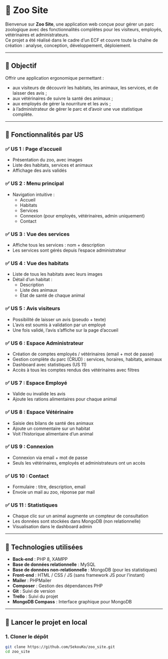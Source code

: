 # 🦁 Zoo Site

Bienvenue sur **Zoo Site**, une application web conçue pour gérer un parc zoologique avec des fonctionnalités complètes pour les visiteurs, employés, vétérinaires et administrateurs.  
Ce projet a été réalisé dans le cadre d’un ECF et couvre toute la chaîne de création : analyse, conception, développement, déploiement.

---

## 📌 Objectif

Offrir une application ergonomique permettant :
- aux visiteurs de découvrir les habitats, les animaux, les services, et de laisser des avis ;
- aux vétérinaires de suivre la santé des animaux ;
- aux employés de gérer la nourriture et les avis ;
- à l’administrateur de gérer le parc et d’avoir une vue statistique complète.

---

## 🧩 Fonctionnalités par US

### ✅ US 1 : Page d’accueil
- Présentation du zoo, avec images
- Liste des habitats, services et animaux
- Affichage des avis validés

### ✅ US 2 : Menu principal
- Navigation intuitive :
  - Accueil
  - Habitats
  - Services
  - Connexion (pour employés, vétérinaires, admin uniquement)
  - Contact

### ✅ US 3 : Vue des services
- Affiche tous les services : nom + description
- Les services sont gérés depuis l’espace administrateur

### ✅ US 4 : Vue des habitats
- Liste de tous les habitats avec leurs images
- Détail d’un habitat :
  - Description
  - Liste des animaux
  - État de santé de chaque animal

### ✅ US 5 : Avis visiteurs
- Possibilité de laisser un avis (pseudo + texte)
- L’avis est soumis à validation par un employé
- Une fois validé, l’avis s’affiche sur la page d’accueil

### ✅ US 6 : Espace Administrateur
- Création de comptes employés / vétérinaires (email + mot de passe)
- Gestion complète du parc (CRUD) : services, horaires, habitats, animaux
- Dashboard avec statistiques (US 11)
- Accès à tous les comptes rendus des vétérinaires avec filtres

### ✅ US 7 : Espace Employé
- Valide ou invalide les avis
- Ajoute les rations alimentaires pour chaque animal

### ✅ US 8 : Espace Vétérinaire
- Saisie des bilans de santé des animaux
- Ajoute un commentaire sur un habitat
- Voit l’historique alimentaire d’un animal

### ✅ US 9 : Connexion
- Connexion via email + mot de passe
- Seuls les vétérinaires, employés et administrateurs ont un accès

### ✅ US 10 : Contact
- Formulaire : titre, description, email
- Envoie un mail au zoo, réponse par mail

### ✅ US 11 : Statistiques
- Chaque clic sur un animal augmente un compteur de consultation
- Les données sont stockées dans MongoDB (non relationnelle)
- Visualisation dans le dashboard admin

---

## 🧪 Technologies utilisées

- **Back-end** : PHP 8, XAMPP
- **Base de données relationnelle** : MySQL
- **Base de données non-relationnelle** : MongoDB (pour les statistiques)
- **Front-end** : HTML / CSS / JS (sans framework JS pour l'instant)
- **Mailer** : PHPMailer
- **Composer** : Gestion des dépendances PHP
- **Git** : Suivi de version
- **Trello** : Suivi du projet
- **MongoDB Compass** : Interface graphique pour MongoDB

---

## 🚀 Lancer le projet en local

### 1. Cloner le dépôt

```bash
git clone https://github.com/SekouKo/zoo_site.git
cd zoo_site

